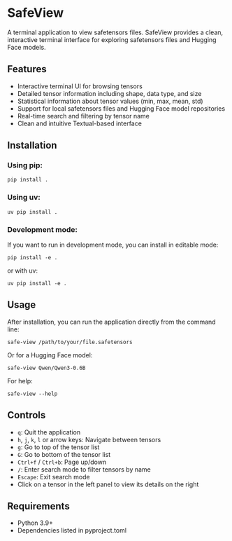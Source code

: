 # SafeView

A terminal application to view safetensors files. SafeView provides a clean, interactive terminal interface for exploring safetensors files and Hugging Face models.

## Features

- Interactive terminal UI for browsing tensors
- Detailed tensor information including shape, data type, and size
- Statistical information about tensor values (min, max, mean, std)
- Support for local safetensors files and Hugging Face model repositories
- Real-time search and filtering by tensor name
- Clean and intuitive Textual-based interface

## Installation

### Using pip:
```shell
pip install .
```

### Using uv:
```shell
uv pip install .
```

### Development mode:
If you want to run in development mode, you can install in editable mode:

```shell
pip install -e .
```

or with uv:

```shell
uv pip install -e .
```

## Usage

After installation, you can run the application directly from the command line:

```shell
safe-view /path/to/your/file.safetensors
```

Or for a Hugging Face model:

```shell
safe-view Qwen/Qwen3-0.6B
```

For help:

```shell
safe-view --help
```

## Controls

- `q`: Quit the application
- `h`, `j`, `k`, `l` or arrow keys: Navigate between tensors
- `g`: Go to top of the tensor list
- `G`: Go to bottom of the tensor list
- `Ctrl+f` / `Ctrl+b`: Page up/down
- `/`: Enter search mode to filter tensors by name
- `Escape`: Exit search mode
- Click on a tensor in the left panel to view its details on the right

## Requirements

- Python 3.9+
- Dependencies listed in pyproject.toml